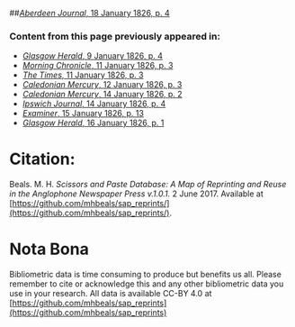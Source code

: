 ##[*Aberdeen Journal*, 18 January 1826, p. 4](https://mhbeals.github.io/sap_html/Aberdeen-Journal/Aberdeen-Journal-18-January-1826-p-4)

### Content from this page previously appeared in:
+ [*Glasgow Herald*, 9 January 1826, p. 4](https://mhbeals.github.io/sap_html/Glasgow-Herald/Glasgow-Herald-9-January-1826-p-4)
+ [*Morning Chronicle*, 11 January 1826, p. 3](https://mhbeals.github.io/sap_html/Morning-Chronicle/Morning-Chronicle-11-January-1826-p-3)
+ [*The Times*, 11 January 1826, p. 3](https://mhbeals.github.io/sap_html/The-Times/The-Times-11-January-1826-p-3)
+ [*Caledonian Mercury*, 12 January 1826, p. 3](https://mhbeals.github.io/sap_html/Caledonian-Mercury/Caledonian-Mercury-12-January-1826-p-3)
+ [*Caledonian Mercury*, 14 January 1826, p. 2](https://mhbeals.github.io/sap_html/Caledonian-Mercury/Caledonian-Mercury-14-January-1826-p-2)
+ [*Ipswich Journal*, 14 January 1826, p. 4](https://mhbeals.github.io/sap_html/Ipswich-Journal/Ipswich-Journal-14-January-1826-p-4)
+ [*Examiner*, 15 January 1826, p. 13](https://mhbeals.github.io/sap_html/Examiner/Examiner-15-January-1826-p-13)
+ [*Glasgow Herald*, 16 January 1826, p. 1](https://mhbeals.github.io/sap_html/Glasgow-Herald/Glasgow-Herald-16-January-1826-p-1)
                    
# Citation: 

Beals. M. H. *Scissors and Paste Database: A Map of Reprinting and Reuse in the Anglophone Newspaper Press v.1.0.1.* 2 June 2017. Available at [https://github.com/mhbeals/sap_reprints/](https://github.com/mhbeals/sap_reprints/). 
                    
# Nota Bona

Bibliometric data is time consuming to produce but benefits us all. Please remember to cite or acknowledge this and any other bibliometric data you use in your research. All data is available CC-BY 4.0 at [https://github.com/mhbeals/sap_reprints](https://github.com/mhbeals/sap_reprints)